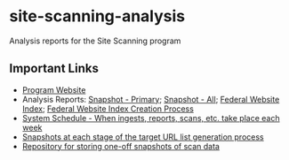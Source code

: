 # site-scanning-analysis
Analysis reports for the Site Scanning program

## Important Links

* [Program Website](https://digital.gov/site-scanning)
* Analysis Reports: [Snapshot - Primary](https://github.com/GSA/site-scanning-analysis/blob/main/reports/snapshot-primary.csv); [Snapshot - All](https://github.com/GSA/site-scanning-analysis/blob/main/reports/snapshot-all.csv); [Federal Website Index](https://github.com/GSA/site-scanning-analysis/blob/main/reports/target-URL-list.csv); [Federal Website Index Creation Process](https://github.com/GSA/federal-website-index/blob/main/data/site-scanning-target-url-list-analysis.csv)
* [System Schedule - When ingests, reports, scans, etc. take place each week](https://github.com/GSA/site-scanning-documentation/blob/main/pages/schedule.md)
* [Snapshots at each stage of the target URL list generation process](https://github.com/GSA/federal-website-index/tree/main/data/snapshots#readme)
* [Repository for storing one-off snapshots of scan data](https://github.com/GSA/site-scanning-snapshots)
